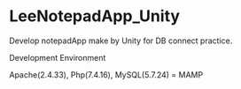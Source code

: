 # LeeNotepadApp_Unity
Develop notepadApp make by Unity for DB connect practice.

Development Environment

Apache(2.4.33), Php(7.4.16), MySQL(5.7.24) = MAMP
